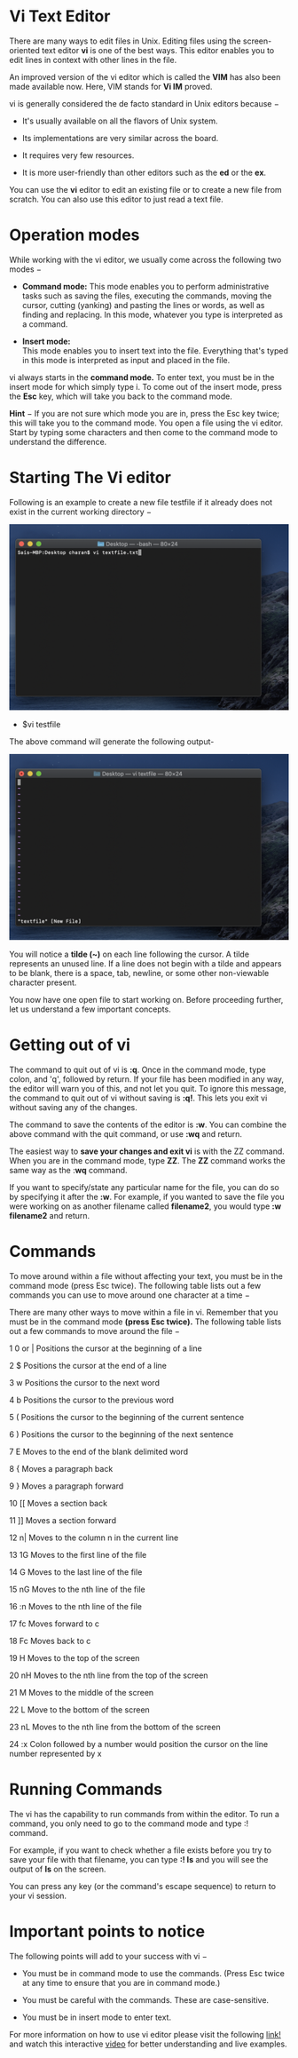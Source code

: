 # **Vi Text Editor**

There are many ways to edit files in Unix. Editing files using the screen-oriented text editor **vi** is one of the best ways. This editor enables you to edit lines in context with other lines in the file.

An improved version of the vi editor which is called the **VIM** has also been made available now. Here, VIM stands for **Vi IM** proved.

vi is generally considered the de facto standard in Unix editors because −

   * It's usually available on all the flavors of Unix system.

   * Its implementations are very similar across the board.

   * It requires very few resources.

   * It is more user-friendly than other editors such as the **ed** or the **ex**.

You can use the **vi** editor to edit an existing file or to create a new file from scratch. You can also use this editor to just read a text file.  

# Operation modes
While working with the vi editor, we usually come across the following two modes −

  * **Command mode:**
    This mode enables you to perform administrative tasks such as saving the files, executing the commands, moving the cursor, cutting (yanking) and pasting the lines or words, as well as finding and replacing. In this mode, whatever you type is interpreted as a command.

  * **Insert mode:**  
    This mode enables you to insert text into the file. Everything that's typed in this mode is interpreted as input and placed in the file.

vi always starts in the **command mode.** To enter text, you must be in the insert mode for which simply type i. To come out of the insert mode, press the **Esc** key, which will take you back to the command mode.

**Hint** − If you are not sure which mode you are in, press the Esc key twice; this will take you to the command mode. You open a file using the vi editor. Start by typing some characters and then come to the command mode to understand the difference.

# Starting The Vi editor

Following is an example to create a new file testfile if it already does not exist in the current working directory −

![Testfile image](/images/testfile.png)

- $vi testfile

The above command will generate the following output-

![vi editor](/images/editor.png)

You will notice a **tilde (~)** on each line following the cursor. A tilde represents an unused line. If a line does not begin with a tilde and appears to be blank, there is a space, tab, newline, or some other non-viewable character present.

You now have one open file to start working on. Before proceeding further, let us understand a few important concepts.


# Getting out of vi

The command to quit out of vi is **:q**. Once in the command mode, type colon, and 'q', followed by return. If your file has been modified in any way, the editor will warn you of this, and not let you quit. To ignore this message, the command to quit out of vi without saving is **:q!**. This lets you exit vi without saving any of the changes.

The command to save the contents of the editor is **:w**. You can combine the above command with the quit command, or use **:wq** and return.

The easiest way to **save your changes and exit vi** is with the ZZ command. When you are in the command mode, type **ZZ**. The **ZZ** command works the same way as the :**wq** command.

If you want to specify/state any particular name for the file, you can do so by specifying it after the **:w**. For example, if you wanted to save the file you were working on as another filename called **filename2**, you would type **:w filename2** and return.

# Commands

To move around within a file without affecting your text, you must be in the command mode (press Esc twice). The following table lists out a few commands you can use to move around one character at a time −

There are many other ways to move within a file in vi. Remember that you must be in the command mode **(press Esc twice).** The following table lists out a few commands to move around the file −

1	  0 or |
    Positions the cursor at the beginning of a line

2	  $
    Positions the cursor at the end of a line

3	  w
    Positions the cursor to the next word

4	  b
    Positions the cursor to the previous word

5	  (
    Positions the cursor to the beginning of the current sentence

6	  )
    Positions the cursor to the beginning of the next sentence

7	  E
    Moves to the end of the blank delimited word

8	  {
    Moves a paragraph back

9	  }
    Moves a paragraph forward

10	[[
    Moves a section back

11	]]
    Moves a section forward

12	n|
    Moves to the column n in the current line

13	1G
    Moves to the first line of the file

14	G
    Moves to the last line of the file

15	nG
    Moves to the nth line of the file

16	:n
    Moves to the nth line of the file

17	fc
    Moves forward to c

18	Fc
    Moves back to c

19	H
    Moves to the top of the screen

20	nH
    Moves to the nth line from the top of the screen

21	M
    Moves to the middle of the screen

22	L
    Move to the bottom of the screen

23	nL
    Moves to the nth line from the bottom of the screen

24	:x
    Colon followed by a number would position the cursor on the line number represented by x

# Running Commands 

The vi has the capability to run commands from within the editor. To run a command, you only need to go to the command mode and type :! command.

For example, if you want to check whether a file exists before you try to save your file with that filename, you can type **:! ls** and you will see the output of **ls** on the screen.

You can press any key (or the command's escape sequence) to return to your vi session. 


# Important points to notice

The following points will add to your success with vi −

  * You must be in command mode to use the      commands. (Press Esc twice at any time to ensure that you are in command mode.)

  * You must be careful with the commands. These are case-sensitive.

  * You must be in insert mode to enter text.



For more information on how to use vi editor please visit the following [link!](https://www.tutorialspoint.com/unix/unix-vi-editor.htm) and watch this interactive [video](https://www.youtube.com/watch?v=zxfccHcl1Ns) for better understanding and live examples. 

    
